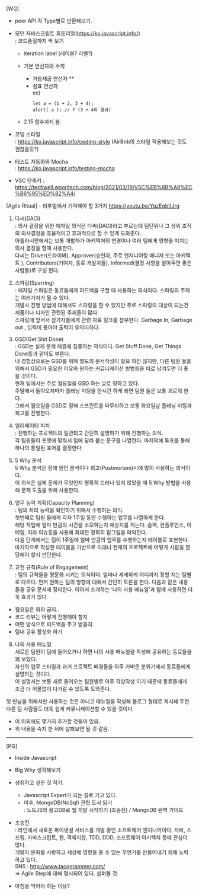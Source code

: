 [WG]
- peer API 각 Type별로 반환해보기.  
- 모던 자바스크립트 튜토리얼(https://ko.javascript.info/)  
  : 코드품질까지 싹 보기  

  - iteration label (레이블? 라벨?)

  - 기본 연산자와 수학
    - 거듭제곱 연산자 **  
    - 쉼표 연산자  
      ex)
      ```
      let a = (1 + 2, 3 + 4);
      alert( a ); // 7 (3 + 4의 결과)
      ```

  - 2.15 함수까지 봄.

- 코딩 스타일  
  : https://ko.javascript.info/coding-style (AirBnb의 스타일 적용해보는 것도 괜찮을듯?)  
  
- 테스트 자동화와 Mocha  
  : https://ko.javascript.info/testing-mocha  

- VSC 단축키
  : https://techwell.wooritech.com/blog/2021/03/19/VSC%EB%8B%A8%EC%B6%95%ED%82%A4/


[Agile Ritual] - 리추얼에서 기억해야 할 3가지 https://youtu.be/YqzEqbtIJrg

1. 다씨(DACI)  
: 의사 결정을 위한 애자일 의식은 다씨(DACI)라고 부르는데 팀단위나 그 상위 조직의 의사결정을 효율적이고 효과적으로 할 수 있게 도와준다.  
아틀라시안에서는 보통 개발자가 아키텍처의 변경이나 여러 팀에게 영향을 미치는 의사 결정을 할때 사용한다.  
다씨는 Driver(드라이버), Approver(승인자, 주로 엔지니어링 매니져 또는 아키텍트 ), Contributors(기여자, 동료 개발자들), Informed(결정 사항을 알아두면 좋은 사람들)로 구성 된다.  

2. 스파링(Sparring)  
: 애자일 스파링은 동료들에게 피드백을 구할 때 사용하는 의식이다. 스파링의 주제는 여러가지가 될 수 있다.  
개발시 진행 방법에 대해서도 스파링을 할 수 있지만 주로 스파링의 대상이 되는건 제품이나 디자인 관련된 주제들이 많다.  
스파링에 앞서서 참가자들에게 관련 자료 링크를 첨부한다. Garbage In, Garbage out , 입력이 좋아야 출력이 유의미하다.  

3. GSD(Get Shit Done)  
: GSD는 실제 문제 해결에 집중하는 의식이다. Get Stuff Done, Get Things Done등과 같이도 부른다.  
내 경험상으로는 GSD를 위해 별도의 문서작성이 필요 하진 않지만, 다른 팀원 들을 위해서 GSD가 필요한 이유와 원하는 커뮤니케이션 방법등을 따로 남겨두면 더 좋을 것이다.  
현재 팀에서는 주로 월요일을 GSD 하는 날로 정하고 있다.  
주말에서 돌아오자마자 플래닝 미팅을 한시간 하게 되면 팀원 들은 보통 괴로워 한다.  
그래서 월요일을 GSD로 정해 스프린트를 마무리하고 보통 화요일날 플래닝 미팅과 회고를 진행한다.  

4. 엘리베이터 피치  
: 진행하는 프로젝트의 일관되고 간단히 설명하기 위해 진행하는 의식.  
각 팀원들이 포맷에 맞춰서 입에 달라 붙는 문구를 나열한다. 마지막에 투표를 통해 하나의 통일된 표어를 결정한다.  

5. 5 Why 분석  
5 Why 분석은 장애 원인 분석이나 회고(Postmortem)시에 많이 사용하는 의식이다.  
이 의식은 실제 문제가 무엇인지 명확히 드러나 있지 않았을 때 5 Why 방법을 사용해 문제 도출을 위해 사용한다.  

6. 업무 능력 계획(Capacity Planning)  
: 팀의 처리 능력을 확인하기 위해서 수행하는 의식.  
첫번째로 팀원 들에게 각자 1주일 동안 수행하는 업무를 나열하게 한다.  
해당 작업에 얼마 만큼의 시간을 소모하는지 예상치를 적는다. 슬랙, 컨플루언스, 이메일, 지라 이슈등을 사용해 최대한 정확히 밑그림을 파악한다.  
다음 단계에서는 팀이 1주일에 얼마 만큼의 업무를 수행하는지 테이블로 표현한다.  
마지막으로 작성한 테이블을 기반으로 미래나 현재의 프로젝트에 어떻게 사람을 할당해야 할지 판단한다.  

7. 교전 규칙(Rule of Engagement)  
: 팀의 규칙들을 명문화 시키는 의식이다. 얼마나 세세하게 어디까지 정할 지는 팀별로 다르다. 
먼저 원하는 팀의 방향에 대해서 간단히 토론을 한다. 다음과 같은 내용들을 공유 문서에 정리한다. 이어서 소개하는 ‘나의 사용 매뉴얼’과 함께 사용하면 더욱 효과가 있다.

- 월요일은 회의 금지..
- 코드 리뷰는 어떻게 진행해야 할지
- 어떤 방식으로 피드백을 주고 받을지.
- 팀내 공유 활성화 하기

8. 나의 사용 매뉴얼  
새로운 팀원이 팀에 들어오거나 하면 나의 사용 매뉴얼을 작성해 공유하는 동료들을 꽤 보았다.   
자신의 업무 스타일과 과거 프로젝트 배경들을 아주 가벼운 분위기에서 동료들에게 설명하는 것이다.  
이 설명서는 보통 새로 들어오는 팀원별로 아주 각양각생 이기 때문에 동료들에게 조금 더 허물없이 다가갈 수 있도록 도와준다.  
  
첫 만남을 위해서만 사용하는 것은 아니고 매뉴얼을 작성해 블로그 형태로 게시해 두면 다른 팀 사람들도 더욱 쉽게 커뮤니케이션할 수 있을 것이다.  

- 이 이외에도 몇가지 추가할 것들이 있음. 
- 위 내용을 숙지 한 뒤에 살펴보면 될 것 같음.

--- 


[PG]
- Inside Javascript  
- Big Why 생각해보기   
- 성취하고 싶은 것 적기.  
  - Javascript Expert가 되는 길로 가고 있다.  
  - 이후, MongoDB(NoSql) 관련 도서 읽기  
    : 노드JS와 몽고DB로 웹 개발 시작하기 (조승진) / MongoDB 완벽 가이드  

- 조승진  
: 라인에서 새로운 파이낸셜 서비스를 개발 중인 소프트웨어 엔지니어이다. 자바, 스프링, 자바스크립트, 웹, 객체지향, TDD, DDD, 소프트웨어 아키텍처 등에 관심이 많다.  
개발자 문화를 사랑하고 세상에 영향을 줄 수 있는 무언가를 만들어내기 위해 노력하고 있다.  
SNS : http://www.tacogrammer.com/  
=> Agile Step에 대해 명시되어 있다. 살펴볼 것.  

- 아침을 먹어야 하는 이유?
